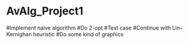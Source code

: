 # AvAlg_Project1

#Implement naive algorithm
#Do 2-opt
#Test case
#Continue with Lin–Kernighan heuristic
#Do some kind of graphics
